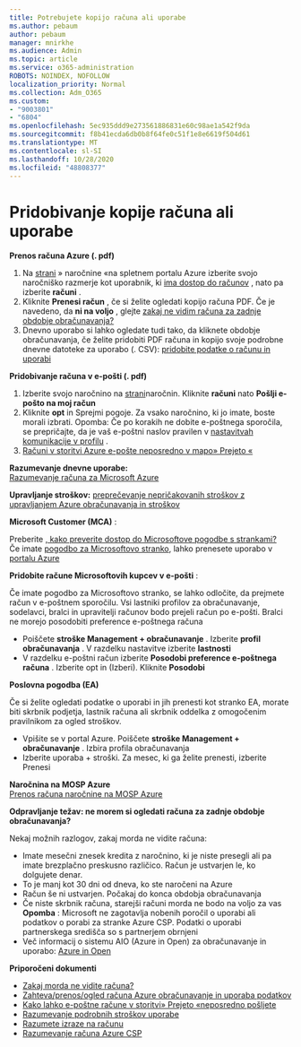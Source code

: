```yaml
---
title: Potrebujete kopijo računa ali uporabe
ms.author: pebaum
author: pebaum
manager: mnirkhe
ms.audience: Admin
ms.topic: article
ms.service: o365-administration
ROBOTS: NOINDEX, NOFOLLOW
localization_priority: Normal
ms.collection: Adm_O365
ms.custom:
- "9003801"
- "6804"
ms.openlocfilehash: 5ec935ddd9e273561886831e60c98ae1a542f9da
ms.sourcegitcommit: f8b41ecda6db0b8f64fe0c51f1e8e6619f504d61
ms.translationtype: MT
ms.contentlocale: sl-SI
ms.lasthandoff: 10/28/2020
ms.locfileid: "48808377"
---
```

# <a name="get-a-copy-of-your-bill-or-usage"></a>Pridobivanje kopije računa ali uporabe

**Prenos računa Azure (. pdf)**

1. Na [strani](https://portal.azure.com/#blade/Microsoft_Azure_Billing/SubscriptionsBlade) » naročnine «na spletnem portalu Azure izberite svojo naročniško razmerje kot uporabnik, ki [ima dostop do računov](https://docs.microsoft.com/azure/cost-management-billing/manage/manage-billing-access?WT.mc_id=Portal-Microsoft_Azure_Support) , nato pa izberite **računi** .
2. Kliknite **Prenesi račun** , če si želite ogledati kopijo računa PDF. Če je navedeno, da **ni na voljo** , glejte [zakaj ne vidim računa za zadnje obdobje obračunavanja?](https://docs.microsoft.com/azure/cost-management-billing/manage/download-azure-invoice-daily-usage-date?WT.mc_id=Portal-Microsoft_Azure_Support#noinvoice)
3. Dnevno uporabo si lahko ogledate tudi tako, da kliknete obdobje obračunavanja, če želite pridobiti PDF računa in kopijo svoje podrobne dnevne datoteke za uporabo (. CSV): [pridobite podatke o računu in uporabi](https://docs.microsoft.com/azure/cost-management-billing/manage/download-azure-invoice-daily-usage-date?WT.mc_id=Portal-Microsoft_Azure_Support)

**Pridobivanje računa v e-pošti (. pdf)**

1. Izberite svojo naročnino na [strani](https://ms.portal.azure.com/#blade/Microsoft_Azure_Billing/SubscriptionsBlade)naročnin. Kliknite **računi** nato **Pošlji e-pošto na moj račun**
2. Kliknite **opt** in Sprejmi pogoje. Za vsako naročnino, ki jo imate, boste morali izbrati. Opomba: Če po korakih ne dobite e-poštnega sporočila, se prepričajte, da je vaš e-poštni naslov pravilen v [nastavitvah komunikacije v profilu](https://account.windowsazure.com/profile) .
3. [Računi v storitvi Azure e-pošte neposredno v mapo» Prejeto «](https://azure.microsoft.com/blog/azure-email-invoices/)

**Razumevanje dnevne uporabe:**  
 [Razumevanje računa za Microsoft Azure](https://docs.microsoft.com/azure/cost-management-billing/understand/review-individual-bill?WT.mc_id=Portal-Microsoft_Azure_Support)  

**Upravljanje stroškov:** [preprečevanje nepričakovanih stroškov z upravljanjem Azure obračunavanja in stroškov](https://docs.microsoft.com/azure/cost-management-billing/manage/getting-started?WT.mc_id=Portal-Microsoft_Azure_Support)  

**Microsoft Customer (MCA)** :

Preberite  [, kako preverite dostop do Microsoftove pogodbe s strankami?](https://docs.microsoft.com/azure/cost-management-billing/manage/download-azure-invoice-daily-usage-date?WT.mc_id=Portal-Microsoft_Azure_Support#check-access-to-a-microsoft-customer-agreement)  
Če imate [pogodbo za Microsoftovo stranko](https://docs.microsoft.com/azure/cost-management-billing/manage/download-azure-invoice-daily-usage-date?WT.mc_id=Portal-Microsoft_Azure_Support#check-access-to-a-microsoft-customer-agreement), lahko prenesete uporabo v [portalu Azure](https://portal.azure.com/)

**Pridobite račune Microsoftovih kupcev v e-pošti** :

Če imate pogodbo za Microsoftovo stranko, se lahko odločite, da prejmete račun v e-poštnem sporočilu. Vsi lastniki profilov za obračunavanje, sodelavci, bralci in upravitelji računov bodo prejeli račun po e-pošti. Bralci ne morejo posodobiti preference e-poštnega računa

- Poiščete **stroške Management + obračunavanje** . Izberite **profil obračunavanja** . V razdelku nastavitve izberite **lastnosti**
- V razdelku e-poštni račun izberite **Posodobi preference e-poštnega računa** . Izberite opt in (Izberi). Kliknite **Posodobi**

**Poslovna pogodba (EA)**

Če si želite ogledati podatke o uporabi in jih prenesti kot stranko EA, morate biti skrbnik podjetja, lastnik računa ali skrbnik oddelka z omogočenim pravilnikom za ogled stroškov.

- Vpišite se v portal Azure. Poiščete **stroške Management + obračunavanje** . Izbira profila obračunavanja
- Izberite uporaba + stroški. Za mesec, ki ga želite prenesti, izberite Prenesi

**Naročnina na MOSP Azure**  
[Prenos računa naročnine na MOSP Azure](https://docs.microsoft.com/azure/cost-management-billing/understand/download-azure-invoice?WT.mc_id=Portal-Microsoft_Azure_Support#download-your-mosp-azure-subscription-invoice)

**Odpravljanje težav: ne morem si ogledati računa za zadnje obdobje obračunavanja?**

Nekaj možnih razlogov, zakaj morda ne vidite računa:

- Imate mesečni znesek kredita z naročnino, ki je niste presegli ali pa imate brezplačno preskusno različico. Račun je ustvarjen le, ko dolgujete denar.
- To je manj kot 30 dni od dneva, ko ste naročeni na Azure
- Račun še ni ustvarjen. Počakaj do konca obdobja obračunavanja
- Če niste skrbnik računa, starejši računi morda ne bodo na voljo za vas **Opomba** : Microsoft ne zagotavlja nobenih poročil o uporabi ali podatkov o porabi za stranke Azure CSP. Podatki o uporabi partnerskega središča so s partnerjem obrnjeni
- Več informacij o sistemu AIO (Azure in Open) za obračunavanje in uporabo: [Azure in Open](https://azure.microsoft.com/offers/ms-azr-0111p/)

**Priporočeni dokumenti**

- [Zakaj morda ne vidite računa?](https://docs.microsoft.com/azure/cost-management-billing/understand/download-azure-invoice?WT.mc_id=Portal-Microsoft_Azure_Support#noinvoice)
- [Zahteva/prenos/ogled računa Azure obračunavanje in uporaba podatkov](https://docs.microsoft.com/azure/cost-management-billing/manage/download-azure-invoice-daily-usage-date?WT.mc_id=Portal-Microsoft_Azure_Support)
- [Kako lahko e-poštne račune v storitvi» Prejeto «neposredno pošljete](https://docs.microsoft.com/azure/cost-management-billing/manage/download-azure-invoice-daily-usage-date?WT.mc_id=Portal-Microsoft_Azure_Support)
- [Razumevanje podrobnih stroškov uporabe](https://docs.microsoft.com/azure/cost-management-billing/understand/review-individual-bill?WT.mc_id=Portal-Microsoft_Azure_Support#csv)
- [Razumete izraze na računu](https://docs.microsoft.com/azure/cost-management-billing/understand/understand-invoice?WT.mc_id=Portal-Microsoft_Azure_Support)
- [Razumevanje računa Azure CSP](https://docs.microsoft.com/partner-center/azure-plan-lp?WT.mc_id=Portal-Microsoft_Azure_Support)
